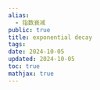 ```yaml
---
alias:
  - 指数衰减
public: true
title: exponential decay
tags:
date: 2024-10-05
updated: 2024-10-05
toc: true
mathjax: true
---
```



